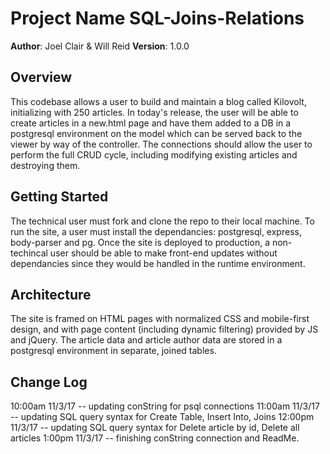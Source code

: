 
# Project Name SQL-Joins-Relations

**Author**: Joel Clair & Will Reid
**Version**: 1.0.0

## Overview
This codebase allows a user to build and maintain a blog called Kilovolt, initializing with 250 articles.  In today's release, the user will be able to create articles in a new.html page and have them added to a DB in a postgresql environment on the model which can be served back to the viewer by way of the controller.  The connections should allow the user to perform the full CRUD cycle, including modifying existing articles and destroying them.

## Getting Started
The technical user must fork and clone the repo to their local machine.  To run the site, a user must install the dependancies: postgresql, express, body-parser and pg.  Once the site is deployed to production, a non-techincal user should be able to make front-end updates without dependancies since they would be handled in the runtime environment.

## Architecture
The site is framed on HTML pages with normalized CSS and mobile-first design, and with page content (including dynamic filtering) provided by JS and jQuery.  The article data and article author data are stored in a postgresql environment in separate, joined tables.

## Change Log
10:00am 11/3/17 -- updating conString for psql connections
11:00am 11/3/17 -- updating SQL query syntax for Create Table, Insert Into, Joins
12:00pm 11/3/17 -- updating SQL query syntax for Delete article by id, Delete all articles
1:00pm 11/3/17 -- finishing conString connection and ReadMe.
```
